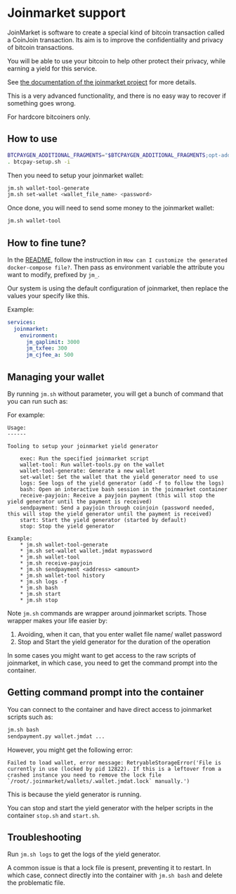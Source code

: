 # Joinmarket support

JoinMarket is software to create a special kind of bitcoin transaction called a CoinJoin transaction. Its aim is to improve the confidentiality and privacy of bitcoin transactions.

You will be able to use your bitcoin to help other protect their privacy, while earning a yield for this service.

See [the documentation of the joinmarket project](https://github.com/JoinMarket-Org/JoinMarket-Docs/blob/master/High-level-design.md) for more details.

This is a very advanced functionality, and there is no easy way to recover if something goes wrong.

For hardcore bitcoiners only.

## How to use

```bash
BTCPAYGEN_ADDITIONAL_FRAGMENTS="$BTCPAYGEN_ADDITIONAL_FRAGMENTS;opt-add-joinmarket"
. btcpay-setup.sh -i
```

Then you need to setup your joinmarket wallet:

```bash
jm.sh wallet-tool-generate
jm.sh set-wallet <wallet_file_name> <password>
```

Once done, you will need to send some money to the joinmarket wallet:

```bash
jm.sh wallet-tool
```

## How to fine tune?

In the [README](../README.md), follow the instruction in `How can I customize the generated docker-compose file?`.
Then pass as environment variable the attribute you want to modify, prefixed by `jm_`.

Our system is using the default configuration of joinmarket, then replace the values your specify like this.

Example:

```yml
services:
  joinmarket:
    environment:
      jm_gaplimit: 3000
      jm_txfee: 300
      jm_cjfee_a: 500
```

## Managing your wallet

By running `jm.sh` without parameter, you will get a bunch of command that you can run such as:

For example:
```
Usage:
------

Tooling to setup your joinmarket yield generator

    exec: Run the specified joinmarket script
    wallet-tool: Run wallet-tools.py on the wallet
    wallet-tool-generate: Generate a new wallet
    set-wallet: Set the wallet that the yield generator need to use
    logs: See logs of the yield generator (add -f to follow the logs)
    bash: Open an interactive bash session in the joinmarket container
    receive-payjoin: Receive a payjoin payment (this will stop the yield generator until the payment is received)
    sendpayment: Send a payjoin through coinjoin (password needed, this will stop the yield generator until the payment is received)
    start: Start the yield generator (started by default)
    stop: Stop the yield generator

Example:
    * jm.sh wallet-tool-generate
    * jm.sh set-wallet wallet.jmdat mypassword
    * jm.sh wallet-tool
    * jm.sh receive-payjoin
    * jm.sh sendpayment <address> <amount>
    * jm.sh wallet-tool history
    * jm.sh logs -f
    * jm.sh bash
    * jm.sh start
    * jm.sh stop
```

Note `jm.sh` commands are wrapper around joinmarket scripts. Those wrapper makes your life easier by:
1. Avoiding, when it can, that you enter wallet file name/ wallet password
2. Stop and Start the yield generator for the duration of the operation

In some cases you might want to get access to the raw scripts of joinmarket, in which case, you need to get the command prompt into the container.

## Getting command prompt into the container

You can connect to the container and have direct access to joinmarket scripts such as:

```bash
jm.sh bash
sendpayment.py wallet.jmdat ...
```

However, you might get the following error:

```
Failed to load wallet, error message: RetryableStorageError('File is currently in use (locked by pid 12822). If this is a leftover from a crashed instance you need to remove the lock file `/root/.joinmarket/wallets/.wallet.jmdat.lock` manually.')
```

This is because the yield generator is running.

You can stop and start the yield generator with the helper scripts in the container `stop.sh` and `start.sh`.


## Troubleshooting

Run `jm.sh logs` to get the logs of the yield generator.

A common issue is that a lock file is present, preventing it to restart.
In which case, connect directly into the container with `jm.sh bash` and delete the problematic file.